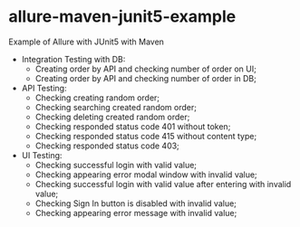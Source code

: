 # allure-maven-junit5-example
Example of Allure with JUnit5 with Maven

- Integration Testing with DB:
  - Creating order by API and checking number of order on UI;
  - Creating order by API and checking number of order in DB;
- API Testing:
  - Checking creating random order;
  - Checking searching created random order;
  - Checking deleting created random order;
  - Checking responded status code 401 without token;
  - Checking responded status code 415 without content type;
  - Checking responded status code 403;
- UI Testing:
  - Checking successful login with valid value;
  - Checking appearing error modal window with invalid value;
  - Checking successful login with valid value after entering with invalid value;
  - Checking Sign In button is disabled with invalid value;
  - Checking appearing error message with invalid value;
